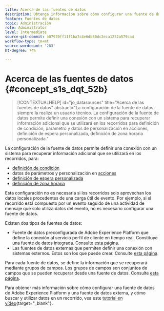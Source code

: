 ```yaml
---
title: Acerca de las fuentes de datos
description: Obtenga información sobre cómo configurar una fuente de datos
feature: Fuentes de datos
topic: Administración
role: Administrator
level: Intermediate
source-git-commit: b07970ff11f1ba7c4e6db30dc2eca1252a579ca4
workflow-type: tm+mt
source-wordcount: '283'
ht-degree: 74%

---
```


# Acerca de las fuentes de datos {#concept_s1s_dqt_52b}

>[!CONTEXTUALHELP]
>id="jo_datasources"
>title="Acerca de las fuentes de datos"
>abstract="La configuración de la fuente de datos siempre la realiza un usuario técnico. La configuración de la fuente de datos permite definir una conexión con un sistema para recuperar información adicional que se utilizará en los recorridos para definición de condición, parámetro y datos de personalización en acciones, definición de espera personalizada, definición de zona horaria personalizada."

La configuración de la fuente de datos permite definir una conexión con un sistema para recuperar información adicional que se utilizará en los recorridos, para:

* [definición de condición](../building-journeys/condition-activity.md)
* datos de parámetros y personalización en [acciones](../action/action.md)
* [definición de espera personalizada](../building-journeys/wait-activity.md#custom)
* [definición de zona horaria](../building-journeys/timezone-management.md)

Esta configuración no es necesaria si los recorridos solo aprovechan los datos locales procedentes de una carga útil de evento. Por ejemplo, si el recorrido está compuesto por un evento seguido de una actividad de mensaje que solo utiliza datos del evento, no es necesario configurar una fuente de datos.

Existen dos tipos de fuentes de datos:

* Fuente de datos preconfigurada de Adobe Experience Platform que define la conexión al servicio perfil de cliente en tiempo real. Constituye una fuente de datos integrada. Consulte [esta página](../datasource/adobe-experience-platform-data-source.md).
* Las fuentes de datos externas que permiten definir una conexión con sistemas externos. Estos son los que puede crear. Consulte [esta página](../datasource/external-data-sources.md).

Para cada fuente de datos, se define la información que se recuperará mediante grupos de campos. Los grupos de campos son conjuntos de campos que se pueden recuperar desde una fuente de datos. Consulte [esta página](../datasource/configure-data-sources.md#define-field-groups).

Para obtener más información sobre cómo configurar una fuente de datos de Adobe Experience Platform y una fuente de datos externa, y cómo buscar y utilizar datos en un recorrido, vea este [tutorial en vídeo](https://experienceleague.adobe.com/docs/journey-orchestration-learn/tutorials/configure-data-sources.html){target=&quot;_blank&quot;}.
